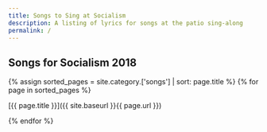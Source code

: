 ```yaml
---
title: Songs to Sing at Socialism
description: A listing of lyrics for songs at the patio sing-along
permalink: /
---
```

## Songs for Socialism 2018

{% assign sorted_pages = site.category.['songs'] | sort: page.title %}
{% for page in sorted_pages %}
   
[{{ page.title }}]({{ site.baseurl }}{{ page.url }})
            
{% endfor %}
